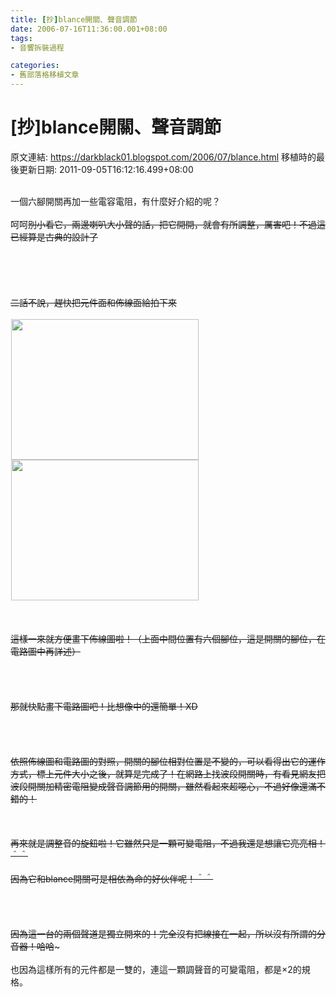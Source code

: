 ```yaml
---
title: [抄]blance開關、聲音調節
date: 2006-07-16T11:36:00.001+08:00
tags: 
- 音響拆裝過程

categories:
- 舊部落格移植文章
---
```


# [抄]blance開關、聲音調節

原文連結: https://darkblack01.blogspot.com/2006/07/blance.html
移植時的最後更新日期: 2011-09-05T16:12:16.499+08:00

<img alt="" src="http://pic48.pic.wretch.cc/photos/11/d/darkblack3/1/1955190072.jpg" /><br /><br />一個六腳開關再加一些電容電阻，有什麼好介紹的呢？<br /><br />呵呵~~別小看它，兩邊喇叭大小聲的話，把它開開，就會有所調整，厲害吧！不過這已經算是古典的設計了<br /><br /><a name='more'></a><br /><br /><br /><br />二話不說，趕快把元件面和佈線面給拍下來<br /><br /><img alt="" height="225" hspace="1" src="http://pic48.pic.wretch.cc/photos/11/d/darkblack3/1/1955190069.jpg" width="300" /><img alt="" height="225" hspace="1" src="http://pic48.pic.wretch.cc/photos/11/d/darkblack3/1/1955190071.jpg" width="300" /><br /><br /><br /><br />這樣一來就方便畫下佈線圖啦！（上面中間位置有六個腳位，這是開關的腳位，在電路圖中再詳述）<br /><br /><img alt="" src="http://pic48.pic.wretch.cc/photos/11/d/darkblack3/1/1955190074.jpg" /><br /><br /><br /><br />那就快點畫下電路圖吧！比想像中的還簡單！XD<br /><br /><img alt="" src="http://pic48.pic.wretch.cc/photos/11/d/darkblack3/1/1955190075.jpg" /><br /><br /><br /><br />依照佈線圖和電路圖的對照，開關的腳位相對位置是不變的，可以看得出它的運作方式，標上元件大小之後，就算是完成了！在網路上找波段開關時，有看見網友把波段開關加精密電阻變成聲音調節用的開關，雖然看起來超噁心，不過好像還滿不錯的！<br /><br /><br /><br />再來就是調整音的旋鈕啦！它雖然只是一顆可變電阻，不過我還是想讓它亮亮相！＾＾<br /><br />因為它和blance開關可是相依為命的好伙伴呢！＾＾<br /><br /><img alt="" src="http://pic48.pic.wretch.cc/photos/11/d/darkblack3/1/1955190061.jpg" /><br /><br /><br /><br />因為這一台的兩個聲道是獨立開來的！完全沒有把線接在一起，所以沒有所謂的分音器！哈哈~~~<br /><br />也因為這樣所有的元件都是一雙的，連這一顆調聲音的可變電阻，都是×2的規格。
